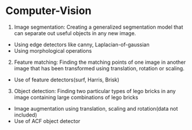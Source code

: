 # Computer-Vision

1. Image segmentation: Creating a generalized segmentation model that can separate out useful objects in any new image.
  - Using edge detectors like canny, Laplacian-of-gaussian
  - Using morphological operations


2. Feature matching: Finding the matching points of one image in another image that has been transformed using translation, rotation or scaling.
  - Use of feature detectors(surf, Harris, Brisk)
  

3. Object detection: Finding two particular types of lego bricks in any image containing large combinations of lego bricks
  - Image augmentation using translation, scaling and rotation(data not included)
  - Use of ACF object detector
